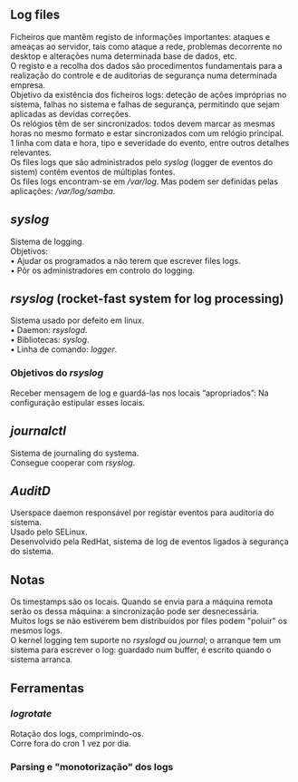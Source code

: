 ## Log files
Ficheiros que mantêm registo de informações importantes: ataques e ameaças ao servidor, tais como ataque a rede, problemas decorrente no desktop e alterações numa determinada base de dados, etc.
<br />
O registo e a recolha dos dados são procedimentos fundamentais para a realização do controle e de auditorias de segurança numa determinada empresa.
<br />
Objetivo da existência dos ficheiros logs: deteção de ações impróprias no sistema, falhas no sistema e falhas de segurança, permitindo que sejam aplicadas as devidas correções.
<br />
Os relógios têm de ser sincronizados: todos devem marcar as mesmas horas no mesmo formato e estar sincronizados com um relógio principal.
<br />
1 linha com data e hora, tipo e severidade do evento, entre outros detalhes relevantes.
<br />
Os files logs que são administrados pelo *syslog* (logger de eventos do sistem) contêm eventos de múltiplas fontes.
<br />
Os files logs encontram-se em */var/log*. Mas podem ser definidas pelas aplicações: */var/log/samba*.

## *syslog*
Sistema de logging.
<br />
Objetivos: <br />
• Ajudar os programados a não terem que escrever files logs. <br />
• Pôr os administradores em controlo do logging. <br />

## *rsyslog* (rocket-fast system for log processing)
Sistema usado por defeito em linux. <br />
• Daemon: *rsyslogd*. <br />
• Bibliotecas: *syslog*. <br />
• Linha de comando: *logger*.

### Objetivos do *rsyslog*
Receber mensagem de log e guardá-las nos locais “apropriados”: Na configuração estipular esses locais.

## *journalctl*
Sistema de journaling do systema.
<br />
Consegue cooperar com *rsyslog*.

## *AuditD*
Userspace daemon responsável por registar eventos para auditoria do sistema.
<br />
Usado pelo SELinux.
<br />
Desenvolvido pela RedHat, sistema de log de eventos ligados à segurança do sistema.

## Notas
Os timestamps são os locais. Quando se envia para a máquina remota serão os dessa máquina: a sincronização pode ser desnecessária.
<br />
Muitos logs se não estiverem bem distribuídos por files podem "poluir" os mesmos logs.
<br />
O kernel logging tem suporte no *rsyslogd* ou *journal*; o arranque tem um sistema para escrever o log: guardado num buffer, é escrito quando o sistema arranca.

## Ferramentas
### *logrotate*
Rotação dos logs, comprimindo-os.
<br />
Corre fora do cron 1 vez por dia.

### Parsing e "monotorização" dos logs
